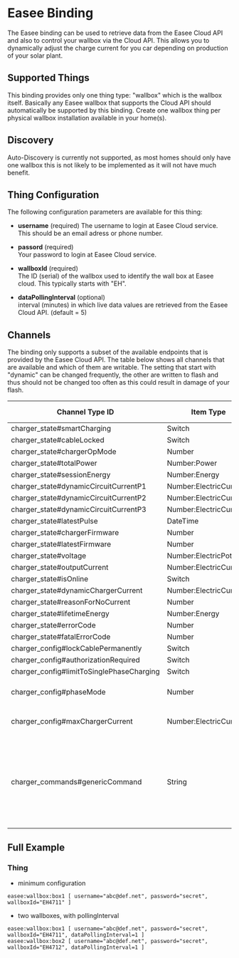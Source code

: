# Easee Binding

The Easee binding can be used to retrieve data from the Easee Cloud API and also to control your wallbox via the Cloud API.
This allows you to dynamically adjust the charge current for you car depending on production of your solar plant.

## Supported Things

This binding provides only one thing type: "wallbox" which is the wallbox itself.
Basically any Easee wallbox that supports the Cloud API should automatically be supported by this binding.
Create one wallbox thing per physical wallbox installation available in your home(s).

## Discovery

Auto-Discovery is currently not supported, as most homes should only have one wallbox this is not likely to be implemented as it will not have much benefit.

## Thing Configuration

The following configuration parameters are available for this thing:

- **username** (required)
The username to login at Easee Cloud service.
This should be an email adress or phone number.

- **passord** (required)  
Your password to login at Easee Cloud service.

- **wallboxId** (required)  
The ID (serial) of the wallbox used to identify the wall box at Easee cloud. This typically starts with "EH".

- **dataPollingInterval** (optional)  
interval (minutes) in which live data values are retrieved from the Easee Cloud API. (default = 5)

## Channels

The binding only supports a subset of the available endpoints that is provided by the Easee Cloud API.
The table below shows all channels that are available and which of them are writable.
The setting that start with "dynamic" can be changed frequently, the other are written to flash and thus should not be changed too often as this could result in damage of your flash.

| Channel Type ID                             | Item Type                | Writable | Description                                | Allowed Values (write access)                                                                                                                                |
|---------------------------------------------|--------------------------|----------|--------------------------------------------|--------------------------------------------------------------------------------------------------------------------------------------------------------------|
| charger_state#smartCharging                 | Switch                   | no       |                                            |                                                                                                                                                              |
| charger_state#cableLocked                   | Switch                   | no       |                                            |                                                                                                                                                              |
| charger_state#chargerOpMode                 | Number                   | no       |                                            |                                                                                                                                                              |
| charger_state#totalPower                    | Number:Power             | no       |                                            |                                                                                                                                                              |
| charger_state#sessionEnergy                 | Number:Energy            | no       |                                            |                                                                                                                                                              |
| charger_state#dynamicCircuitCurrentP1       | Number:ElectricCurrent   | no       |                                            |                                                                                                                                                              |
| charger_state#dynamicCircuitCurrentP2       | Number:ElectricCurrent   | no       |                                            |                                                                                                                                                              |
| charger_state#dynamicCircuitCurrentP3       | Number:ElectricCurrent   | no       |                                            |                                                                                                                                                              |
| charger_state#latestPulse                   | DateTime                 | no       |                                            |                                                                                                                                                              |
| charger_state#chargerFirmware               | Number                   | no       |                                            |                                                                                                                                                              |
| charger_state#latestFirmware                | Number                   | no       |                                            |                                                                                                                                                              |
| charger_state#voltage                       | Number:ElectricPotential | no       |                                            |                                                                                                                                                              |
| charger_state#outputCurrent                 | Number:ElectricCurrent   | no       |                                            |                                                                                                                                                              |
| charger_state#isOnline                      | Switch                   | no       |                                            |                                                                                                                                                              |
| charger_state#dynamicChargerCurrent         | Number:ElectricCurrent   | yes      |                                            | 6-32                                                                                                                                                         |
| charger_state#reasonForNoCurrent            | Number                   | no       |                                            |                                                                                                                                                              |
| charger_state#lifetimeEnergy                | Number:Energy            | no       |                                            |                                                                                                                                                              |
| charger_state#errorCode                     | Number                   | no       |                                            |                                                                                                                                                              |
| charger_state#fatalErrorCode                | Number                   | no       |                                            |                                                                                                                                                              |
| charger_config#lockCablePermanently         | Switch                   | yes      |                                            | true/false                                                                                                                                                   |
| charger_config#authorizationRequired        | Switch                   | yes      |                                            | true/false                                                                                                                                                   |
| charger_config#limitToSinglePhaseCharging   | Switch                   | yes      |                                            | true/false                                                                                                                                                   |
| charger_config#phaseMode                    | Number                   | yes      | 1=1phase, 2=auto, 3=3phase                 | 1-3                                                                                                                                                          |
| charger_config#maxChargerCurrent            | Number:ElectricCurrent   | no       | write access not yet implemented           |                                                                                                                                                              |
| charger_commands#genericCommand             | String                   | yes      | Generic Endpoint to send commands          | reboot, update_firmware, poll_all, smart_charging, start_charging, stop_charging, pause_charging, resume_charging, toggle_charging, override_schedule        |




## Full Example

### Thing                                                                                                                                                                    

- minimum configuration

```
easee:wallbox:box1 [ username="abc@def.net", password="secret", wallboxId="EH4711" ]
```

- two wallboxes, with pollingInterval

```
easee:wallbox:box1 [ username="abc@def.net", password="secret", wallboxId="EH4711", dataPollingInterval=1 ]
easee:wallbox:box2 [ username="abc@def.net", password="secret", wallboxId="EH4712", dataPollingInterval=1 ]
```
